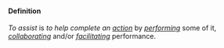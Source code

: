 #### Definition

*To assist* is *to help complete an [action](https://github.com/gcassel/Modular-Organization-Terminology/blob/master/terms/act.md)* by *[performing](https://github.com/gcassel/Modular-Organization-Terminology/blob/master/terms/perform.md)* some of it, *[collaborating](https://github.com/gcassel/Modular-Organization-Terminology/blob/master/terms/collaborate.md)* and/or *[facilitating](https://github.com/gcassel/Modular-Organization-Terminology/blob/master/terms/facilitate.md)* performance.  
